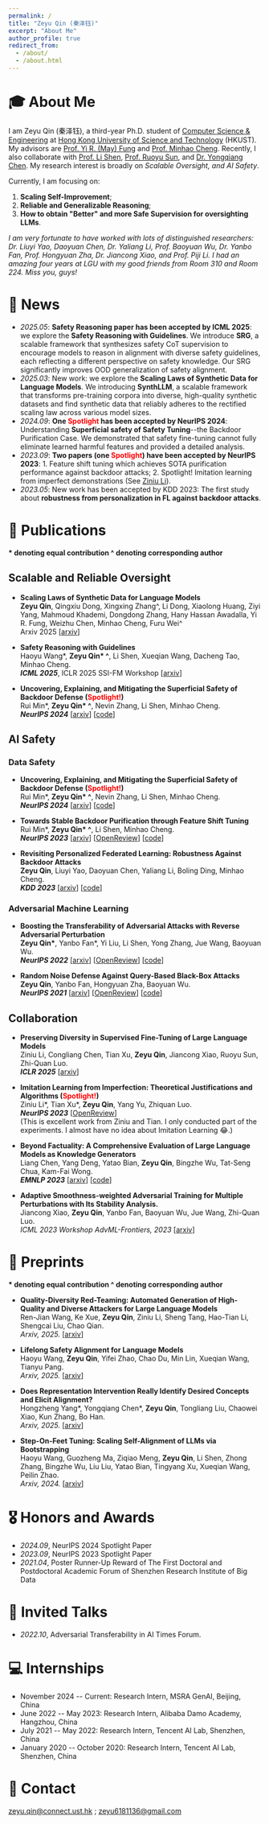 ```yaml
---
permalink: /
title: "Zeyu Qin (秦泽钰)"
excerpt: "About Me"
author_profile: true
redirect_from: 
  - /about/
  - /about.html
---
```



<span class='anchor' id='about-me'></span>


# 🎓 About Me

I am Zeyu Qin (秦泽钰), a third-year Ph.D. student of [Computer Science & Engineering](https://cse.hkust.edu.hk/) at [Hong Kong University of Science and Technology](https://hkust.edu.hk/) (HKUST). My advisors are [Prof. Yi R. (May) Fung](https://mayrfung.github.io/) and [Prof. Minhao Cheng](https://cmhcbb.github.io/). Recently, I also collaborate with [Prof. Li Shen](https://sites.google.com/site/mathshenli/home), [Prof. Ruoyu Sun](https://ruoyus.github.io/), and [Dr. Yongqiang Chen](http://lfhase.win/). My research interest is broadly on _Scalable Oversight, and AI Safety_.  

Currently, I am focusing on:  
1) **Scaling Self-Improvement**;   
2) **Reliable and Generalizable Reasoning**;    
3) **How to obtain "Better" and more Safe Supervision for oversighting LLMs**.    


_I am very fortunate to have worked with lots of distinguished researchers: Dr. Liuyi Yao, Daoyuan Chen, Dr. Yaliang Li, Prof. Baoyuan Wu, Dr. Yanbo Fan, Prof. Hongyuan Zha, Dr. Jiancong Xiao, and Prof. Piji Li. I had an amazing four years at LGU with my good friends from Room 310 and Room 224. Miss you, guys!_


# 📜 News
- *2025.05*: **Safety Reasoning paper has been accepted by ICML 2025**: we explore the **Safety Reasoning with Guidelines**. We introduce **SRG**, a scalable framework that synthesizes safety CoT supervision to encourage models to reason in alignment with diverse safety guidelines, each reflecting a different perspective on safety knowledge. Our SRG significantly improves OOD generalization of safety alignment. 
- *2025.03*: New work: we explore the **Scaling Laws of Synthetic Data for Language Models**. We introducing **SynthLLM**, a scalable framework that transforms pre-training corpora into diverse, high-quality synthetic datasets and find synthetic data that reliably adheres to the rectified scaling law across various model sizes.
- *2024.09*: **One <span style="color: red;">Spotlight</span> has been accepted by NeurIPS 2024**: Understanding **Superficial safety of Safety Tuning**--the Backdoor Purification Case. We demonstrated that safety fine-tuning cannot fully eliminate learned harmful features and provided a detailed analysis.
- *2023.09*: **Two papers (one <span style="color: red;">Spotlight</span>) have been accepted by NeurIPS 2023**: 1. Feature shift tuning which achieves SOTA purification performance against backdoor attacks; 2. Spotlight! Imitation learning from imperfect demonstrations (See [Ziniu Li](http://www.liziniu.org/)).
- *2023.05*: New work has been accepted by KDD 2023: The first study about **robustness from personalization in FL against backdoor attacks**.


<!-- 
- *2022.09*: The paper about **improving adversarial transferability by utilizing flatness of loss landscape (Reverse Adversarial Perturbation)** was accepted by NeurIPS 2022.
- *2021.09*: The paper about defense against query-based attacks **(Random Noise Defense)** was accepted by NeurIPS 2021.-->

# 📝 Publications 

**\* denoting equal contribution   ^ denoting corresponding author**


## Scalable and Reliable Oversight

- **Scaling Laws of Synthetic Data for Language Models**   
**Zeyu Qin**, Qingxiu Dong, Xingxing Zhang^, Li Dong, Xiaolong Huang, Ziyi Yang, Mahmoud Khademi, Dongdong Zhang, Hany Hassan Awadalla, Yi R. Fung, Weizhu Chen, Minhao Cheng, Furu Wei^    
Arxiv 2025 [[arxiv](https://arxiv.org/abs/2503.19551)]

- **Safety Reasoning with Guidelines**   
Haoyu Wang\*, **Zeyu Qin\* ^**, Li Shen, Xueqian Wang, Dacheng Tao, Minhao Cheng.  
***ICML 2025***, ICLR 2025 SSI-FM Workshop [[arxiv](https://arxiv.org/abs/2502.04040)]

- **Uncovering, Explaining, and Mitigating the Superficial Safety of Backdoor Defense (<span style="color: red;">Spotlight!</span>)**    
Rui Min\*, **Zeyu Qin\* ^**, Nevin Zhang, Li Shen, Minhao Cheng.   
***NeurIPS 2024*** [[arxiv](https://arxiv.org/abs/2410.09838)] [[code](https://github.com/AISafety-HKUST/Backdoor_Safety_Tuning)]



## AI Safety

### Data Safety

- **Uncovering, Explaining, and Mitigating the Superficial Safety of Backdoor Defense (<span style="color: red;">Spotlight!</span>)**    
Rui Min\*, **Zeyu Qin\* ^**, Nevin Zhang, Li Shen, Minhao Cheng.   
***NeurIPS 2024*** [[arxiv](https://arxiv.org/abs/2410.09838)] [[code](https://github.com/AISafety-HKUST/Backdoor_Safety_Tuning)]


- **Towards Stable Backdoor Purification through Feature Shift Tuning**    
Rui Min\*, **Zeyu Qin\* ^**, Li Shen, Minhao Cheng.    
***NeurIPS 2023*** [[arxiv](https://arxiv.org/abs/2310.01875)] [[OpenReview](https://openreview.net/forum?id=8muKbaAgsh)] [[code](https://github.com/AISafety-HKUST/Backdoor_Safety_Tuning)]


- **Revisiting Personalized Federated Learning: Robustness Against Backdoor Attacks**   
**Zeyu Qin**, Liuyi Yao, Daoyuan Chen, Yaliang Li, Boling Ding, Minhao Cheng.   
***KDD 2023*** [[arxiv](https://arxiv.org/abs/2302.01677)] [[code](https://github.com/alibaba/FederatedScope/tree/backdoor-bench)]


### Adversarial Machine Learning

- **Boosting the Transferability of Adversarial Attacks with Reverse Adversarial Perturbation**    
**Zeyu Qin\***, Yanbo Fan\*, Yi Liu, Li Shen, Yong Zhang, Jue Wang, Baoyuan Wu.    
***NeurIPS 2022*** [[arxiv](https://arxiv.org/abs/2210.05968)] [[OpenReview](https://openreview.net/forum?id=k5uFiFLWv3X)] [[code](https://github.com/Alan-Qin/Transfer_attack_RAP)]

- **Random Noise Defense Against Query-Based Black-Box Attacks**    
**Zeyu Qin**, Yanbo Fan, Hongyuan Zha, Baoyuan Wu.    
***NeurIPS 2021*** [[arxiv](https://arxiv.org/abs/2104.11470)] [[OpenReview](https://openreview.net/forum?id=ZPSD4xZc6j8)] [[code](https://github.com/SCLBD/BlackboxBench)]


## Collaboration

- **Preserving Diversity in Supervised Fine-Tuning of Large Language Models**       
Ziniu Li, Congliang Chen, Tian Xu, **Zeyu Qin**, Jiancong Xiao, Ruoyu Sun, Zhi-Quan Luo.       
***ICLR 2025*** [[arxiv](https://arxiv.org/abs/2408.16673)]


- **Imitation Learning from Imperfection: Theoretical Justifications and Algorithms (<span style="color: red;">Spotlight!</span>)**    
Ziniu Li\*, Tian Xu\*, **Zeyu Qin**, Yang Yu, Zhiquan Luo.    
***NeurIPS 2023*** [[OpenReview](https://openreview.net/forum?id=vO04AzsB49)]  
(This is excellent work from Ziniu and Tian. I only conducted part of the experiments. I almost have no idea about Imitation Learning 😂.)


- **Beyond Factuality: A Comprehensive Evaluation of Large Language Models as Knowledge Generators**  
Liang Chen, Yang Deng, Yatao Bian, **Zeyu Qin**, Bingzhe Wu, Tat-Seng Chua, Kam-Fai Wong.   
***EMNLP 2023*** [[arxiv](https://arxiv.org/abs/2310.07289)] [[code](https://github.com/chanliang/conner)]

- **Adaptive Smoothness-weighted Adversarial Training for Multiple Perturbations with Its Stability Analysis.**  
Jiancong Xiao, **Zeyu Qin**, Yanbo Fan, Baoyuan Wu, Jue Wang, Zhi-Quan Luo.    
*ICML 2023 Workshop AdvML-Frontiers, 2023* [[arxiv](https://arxiv.org/abs/2210.00557)]


# 📝 Preprints
**\* denoting equal contribution  ^ denoting corresponding author**  

- **Quality-Diversity Red-Teaming: Automated Generation of High-Quality and Diverse Attackers for Large Language Models**     
Ren-Jian Wang, Ke Xue, **Zeyu Qin**, Ziniu Li, Sheng Tang, Hao-Tian Li, Shengcai Liu, Chao Qian.    
*Arxiv, 2025.* [[arxiv](https://arxiv.org/abs/2506.07121)]

- **Lifelong Safety Alignment for Language Models**     
Haoyu Wang, **Zeyu Qin**, Yifei Zhao, Chao Du, Min Lin, Xueqian Wang, Tianyu Pang.    
*Arxiv, 2025.* [[arxiv](https://arxiv.org/abs/2505.20259)]

- **Does Representation Intervention Really Identify Desired Concepts and Elicit Alignment?**     
Hongzheng Yang\*, Yongqiang Chen\*, **Zeyu Qin**, Tongliang Liu, Chaowei Xiao, Kun Zhang, Bo Han.    
*Arxiv, 2025.* [[arxiv](https://arxiv.org/abs/2505.18672)]


- **Step-On-Feet Tuning: Scaling Self-Alignment of LLMs via Bootstrapping**     
Haoyu Wang, Guozheng Ma, Ziqiao Meng, **Zeyu Qin**, Li Shen, Zhong Zhang, Bingzhe Wu, Liu Liu, Yatao Bian, Tingyang Xu, Xueqian Wang, Peilin Zhao.    
*Arxiv, 2024.* [[arxiv](https://arxiv.org/abs/2402.07610)]


# 🎖 Honors and Awards
- *2024.09*, NeurIPS 2024 Spotlight Paper
- *2023.09*, NeurIPS 2023 Spotlight Paper
- *2021.04*, Poster Runner-Up Reward of The First Doctoral and Postdoctoral Academic Forum of Shenzhen Research Institute of Big Data

<!-- 
# 📖 Educations
- *2022.08 - Now*, Ph.D. student in Computer Science & Engineering, The Hong Kong University of Science and Technology.
- *2018.08 - 2022.05 (Ph.D. -> M.Phil)*, M.Phil in Computer and Information Engineering, The Chinese University of Hong Kong, Shenzhen.
- *2014.09 - 2018.06*, B.Eng. in Information Engineering, Nanjing University of Aeronautics and Astronautics.
-->

# 💬 Invited Talks
- *2022.10*, Adversarial Transferability in AI Times Forum.

# 💻 Internships
- November 2024 -- Current: Research Intern, MSRA GenAI, Beijing, China
- June 2022 -- May 2023: Research Intern, Alibaba Damo Academy, Hangzhou, China
- July 2021 -- May 2022: Research Intern, Tencent AI Lab, Shenzhen, China
- January 2020 -- October 2020: Research Intern, Tencent AI Lab, Shenzhen, China

# 📧 Contact
zeyu.qin@connect.ust.hk ; zeyu6181136@gmail.com

